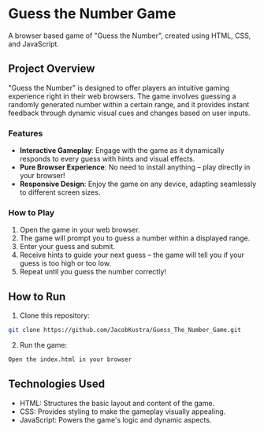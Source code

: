 
# Guess the Number Game

A browser based game of "Guess the Number", created using HTML, CSS, and JavaScript.

## Project Overview

"Guess the Number" is designed to offer players an intuitive gaming experience right in their web browsers. The game involves guessing a randomly generated number within a certain range, and it provides instant feedback through dynamic visual cues and changes based on user inputs.

### Features

- **Interactive Gameplay**: Engage with the game as it dynamically responds to every guess with hints and visual effects.
- **Pure Browser Experience**: No need to install anything – play directly in your browser!
- **Responsive Design**: Enjoy the game on any device, adapting seamlessly to different screen sizes.

### How to Play

1. Open the game in your web browser.
2. The game will prompt you to guess a number within a displayed range.
3. Enter your guess and submit.
4. Receive hints to guide your next guess – the game will tell you if your guess is too high or too low.
5. Repeat until you guess the number correctly!

## How to Run

1. Clone this repository:
  ```bash
  git clone https://github.com/JacobKustra/Guess_The_Number_Game.git
  ```
2. Run the game:
  ```bash
  Open the index.html in your browser
  ```

## Technologies Used
  - HTML: Structures the basic layout and content of the game.
  - CSS: Provides styling to make the gameplay visually appealing.
  - JavaScript: Powers the game's logic and dynamic aspects.
